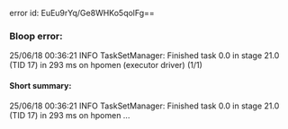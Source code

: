 error id: EuEu9rYq/Ge8WHKo5qolFg==
### Bloop error:

25/06/18 00:36:21 INFO TaskSetManager: Finished task 0.0 in stage 21.0 (TID 17) in 293 ms on hpomen (executor driver) (1/1)
#### Short summary: 

25/06/18 00:36:21 INFO TaskSetManager: Finished task 0.0 in stage 21.0 (TID 17) in 293 ms on hpomen ...
